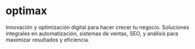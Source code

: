 # optimax
Innovación y optimización digital para hacer crecer tu negocio. Soluciones integrales en automatización, sistemas de ventas, SEO, y análisis para maximizar resultados y eficiencia.

